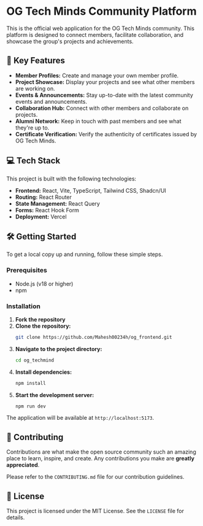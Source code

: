 # OG Tech Minds Community Platform

This is the official web application for the OG Tech Minds community. This platform is designed to connect members, facilitate collaboration, and showcase the group's projects and achievements.

## 🚀 Key Features

*   **Member Profiles:** Create and manage your own member profile.
*   **Project Showcase:** Display your projects and see what other members are working on.
*   **Events & Announcements:** Stay up-to-date with the latest community events and announcements.
*   **Collaboration Hub:** Connect with other members and collaborate on projects.
*   **Alumni Network:** Keep in touch with past members and see what they're up to.
*   **Certificate Verification:** Verify the authenticity of certificates issued by OG Tech Minds.

## 💻 Tech Stack

This project is built with the following technologies:

*   **Frontend:** React, Vite, TypeScript, Tailwind CSS, Shadcn/UI
*   **Routing:** React Router
*   **State Management:** React Query
*   **Forms:** React Hook Form
*   **Deployment:** Vercel

## 🛠️ Getting Started

To get a local copy up and running, follow these simple steps.

### Prerequisites

*   Node.js (v18 or higher)
*   npm

### Installation

1.  **Fork the repository**
2.  **Clone the repository:**
    ```sh
    git clone https://github.com/Mahesh00234h/og_frontend.git
    ```
3.  **Navigate to the project directory:**
    ```sh
    cd og_techmind
    ```
4.  **Install dependencies:**
    ```sh
    npm install
    ```
5.  **Start the development server:**
    ```sh
    npm run dev
    ```

The application will be available at `http://localhost:5173`.

## 🤝 Contributing

Contributions are what make the open source community such an amazing place to learn, inspire, and create. Any contributions you make are **greatly appreciated**.

Please refer to the `CONTRIBUTING.md` file for our contribution guidelines.

## 📄 License

This project is licensed under the MIT License. See the `LICENSE` file for details.
